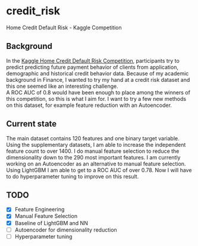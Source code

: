 # credit_risk
Home Credit Default Risk - Kaggle Competition

## Background
In the [Kaggle Home Credit Default Risk Competition](https://www.kaggle.com/c/home-credit-default-risk/overview), participants try to predict predicting future payment behavior of clients from application, demographic and historical credit behavior data.
Because of my academic background in Finance, I wanted to try my hand at a credit risk dataset and this one seemed like an interesting challenge. <br>
A ROC AUC of 0.8 would have been enough to place among the winners of this competition, so this is what I aim for. I want to try a few new methods on this dataset, for example feature reduction with an Autoencoder.

## Current state
The main dataset contains 120 features and one binary target variable. Using the supplementary datasets, I am able to increase the independent feature count to over 1400.
I do manual feature selection to reduce the dimensionality down to the 290 most important features. I am currently working on an Autoencoder as an alternative to manual feature selection. <br>
Using LightGBM I am able to get to a ROC AUC of over 0.78. Now I will have to do hyperparameter tuning to improve on this result.

## TODO
- [X] Feature Engineering
- [X] Manual Feature Selection
- [X] Baseline of LightGBM and NN
- [ ] Autoencoder for dimensionality reduction
- [ ] Hyperparameter tuning
